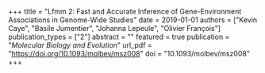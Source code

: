 +++
title = "Lfmm 2: Fast and Accurate Inference of Gene-Environment Associations in Genome-Wide Studies"
date = 2019-01-01
authors = ["Kevin Caye", "Basile Jumentier", "Johanna Lepeule", "Olivier François"]
publication_types = ["2"]
abstract = ""
featured = true
publication = "*Molecular Biology and Evolution*"
url_pdf = "https://doi.org/10.1093/molbev/msz008"
doi = "10.1093/molbev/msz008"
+++
